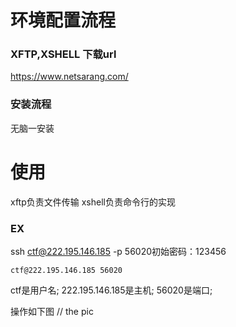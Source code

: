 # 环境配置流程

### XFTP,XSHELL 下载url
https://www.netsarang.com/

### 安装流程
无脑一安装

# 使用
xftp负责文件传输
xshell负责命令行的实现

### EX
ssh ctf@222.195.146.185 -p 56020初始密码：123456
```
ctf@222.195.146.185 56020
```
ctf是用户名;
222.195.146.185是主机;
56020是端口;

操作如下图
// the pic
